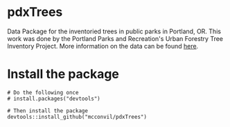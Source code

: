 # pdxTrees

Data Package for the inventoried trees in public parks in Portland, OR.  This work was done by the Portland Parks and Recreation's Urban Forestry Tree Inventory Project.  More information on the data can be found [here](https://www.portlandoregon.gov/parks/article/501565).


# Install the package

```{r}
# Do the following once
# install.packages("devtools")

# Then install the package
devtools::install_github("mcconvil/pdxTrees")
```
